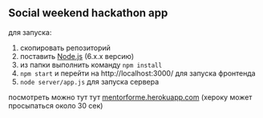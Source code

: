 ## Social weekend hackathon app

для запуска:

1. скопировать репозиторий
2. поставить [Node.js](https://nodejs.org/en) (6.x.x версию)
3. из папки выполнить команду `npm install`
4. `npm start` и перейти на http://localhost:3000/ для запуска фронтенда
5. `node server/app.js` для запуска сервера


посмотреть можно тут тут [mentorforme.herokuapp.com](https://mentorforme.herokuapp.com) (хероку может просыпаться около 30 сек)
